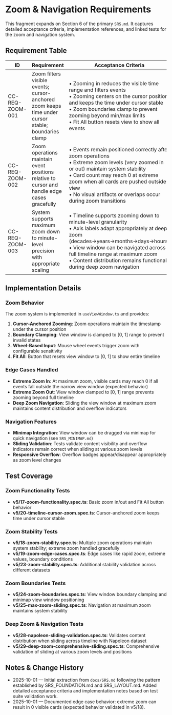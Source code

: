 # Zoom & Navigation Requirements

This fragment expands on Section 6 of the primary `SRS.md`. It captures detailed acceptance criteria, implementation references, and linked tests for the zoom and navigation system.

## Requirement Table

| ID | Requirement | Acceptance Criteria | Code | Tests |
|---|---|---|---|---|
| CC-REQ-ZOOM-001 | Zoom filters visible events; cursor-anchored zoom keeps time under cursor stable; boundaries clamp | • Zooming in reduces the visible time range and filters events<br>• Zooming centers on the cursor position and keeps the time under cursor stable<br>• Zoom boundaries clamp to prevent zooming beyond min/max limits<br>• Fit All button resets view to show all events | `src/App.tsx`, `src/app/hooks/useViewWindow.ts` | v5/17, v5/20, v5/24 |
| CC-REQ-ZOOM-002 | Zoom operations maintain event positions relative to cursor and handle edge cases gracefully | • Events remain positioned correctly after zoom operations<br>• Extreme zoom levels (very zoomed in or out) maintain system stability<br>• Card count may reach 0 at extreme zoom when all cards are pushed outside view<br>• No visual artifacts or overlaps occur during zoom transitions | `src/app/hooks/useViewWindow.ts` | v5/18, v5/19, v5/23 |
| CC-REQ-ZOOM-003 | System supports maximum zoom down to minute-level precision with appropriate scaling | • Timeline supports zooming down to minute-level granularity<br>• Axis labels adapt appropriately at deep zoom (decades→years→months→days→hours)<br>• View window can be navigated across full timeline range at maximum zoom<br>• Content distribution remains functional during deep zoom navigation | `src/app/hooks/useViewWindow.ts` | v5/25, v5/29 |

## Implementation Details

### Zoom Behavior

The zoom system is implemented in `useViewWindow.ts` and provides:

1. **Cursor-Anchored Zooming**: Zoom operations maintain the timestamp under the cursor position
2. **Boundary Clamping**: View window is clamped to [0, 1] range to prevent invalid states
3. **Wheel-Based Input**: Mouse wheel events trigger zoom with configurable sensitivity
4. **Fit All**: Button that resets view window to [0, 1] to show entire timeline

### Edge Cases Handled

- **Extreme Zoom In**: At maximum zoom, visible cards may reach 0 if all events fall outside the narrow view window (expected behavior)
- **Extreme Zoom Out**: View window clamped to [0, 1] range prevents zooming beyond full timeline
- **Deep Zoom Navigation**: Sliding the view window at maximum zoom maintains content distribution and overflow indicators

### Navigation Features

- **Minimap Integration**: View window can be dragged via minimap for quick navigation (see `SRS_MINIMAP.md`)
- **Sliding Validation**: Tests validate content visibility and overflow indicators remain correct when sliding at various zoom levels
- **Responsive Overflow**: Overflow badges appear/disappear appropriately as zoom level changes

## Test Coverage

### Zoom Functionality Tests
- **v5/17-zoom-functionality.spec.ts**: Basic zoom in/out and Fit All button behavior
- **v5/20-timeline-cursor-zoom.spec.ts**: Cursor-anchored zoom keeps time under cursor stable

### Zoom Stability Tests
- **v5/18-zoom-stability.spec.ts**: Multiple zoom operations maintain system stability; extreme zoom handled gracefully
- **v5/19-zoom-edge-cases.spec.ts**: Edge cases like rapid zoom, extreme values, boundary conditions
- **v5/23-zoom-stability.spec.ts**: Additional stability validation across different datasets

### Zoom Boundaries Tests
- **v5/24-zoom-boundaries.spec.ts**: View window boundary clamping and minimap view window positioning
- **v5/25-max-zoom-sliding.spec.ts**: Navigation at maximum zoom maintains system stability

### Deep Zoom & Navigation Tests
- **v5/28-napoleon-sliding-validation.spec.ts**: Validates content distribution when sliding across timeline with Napoleon dataset
- **v5/29-deep-zoom-comprehensive-sliding.spec.ts**: Comprehensive validation of sliding at various zoom levels and positions

## Notes & Change History

- 2025-10-01 — Initial extraction from `docs/SRS.md` following the pattern established by SRS_FOUNDATION.md and SRS_LAYOUT.md. Added detailed acceptance criteria and implementation notes based on test suite validation work.
- 2025-10-01 — Documented edge case behavior: extreme zoom can result in 0 visible cards (expected behavior validated in v5/18).
